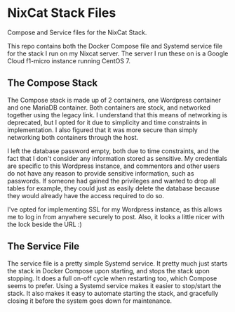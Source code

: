 # NixCat Stack Files
Compose and Service files for the NixCat Stack.

This repo contains both the Docker Compose file and Systemd service file for the stack I run on my Nixcat server. The server I run these on is a Google Cloud f1-micro instance running CentOS 7. 

## The Compose Stack

The Compose stack is made up of 2 containers, one Wordpress container and one MariaDB container. Both containers are stock, and networked together using the legacy link. I understand that this means of networking is deprecated, but I opted for it due to simplicity and time constraints in implementation. I also figured that it was more secure than simply networking both containers through the host. 

I left the database password empty, both due to time constraints, and the fact that I don't consider any information stored as sensitive. My credentials are specific to this Wordpress instance, and commentors and other users do not have any reason to provide sensitive information, such as passwords. If someone had gained the privileges and wanted to drop all tables for example, they could just as easily delete the database because they would already have the access required to do so. 

I've opted for implementing SSL for my Wordpress instance, as this allows me to log in from anywhere securely to post. Also, it looks a little nicer with the lock beside the URL :)

## The Service File

The service file is a pretty simple Systemd service. It pretty much just starts the stack in Docker Compose upon starting, and stops the stack upon stopping. It does a full on-off cycle when restarting too, which Compose seems to prefer. Using a Systemd service makes it easier to stop/start the stack. It also makes it easy to automate starting the stack, and gracefully closing it before the system goes down for maintenance.
